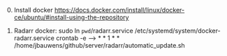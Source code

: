 0. Install docker
https://docs.docker.com/install/linux/docker-ce/ubuntu/#install-using-the-repository

1. Radarr docker:
sudo ln `pwd`/radarr.service /etc/systemd/system/docker-radarr.service
crontab -e --> * * 1 * * /home/jbauwens/github/server/radarr/automatic_update.sh
